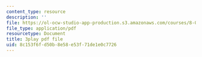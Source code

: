 ```yaml
---
content_type: resource
description: ''
file: https://ol-ocw-studio-app-production.s3.amazonaws.com/courses/8-01sc-classical-mechanics-fall-2016/8c153f6fd50b8e58e53f71de1e0c7726_GuiIyYbI0HM.pdf
file_type: application/pdf
resourcetype: Document
title: 3play pdf file
uid: 8c153f6f-d50b-8e58-e53f-71de1e0c7726
---
```

